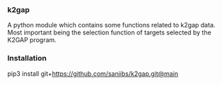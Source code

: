 ### k2gap
A python module which contains some functions related to k2gap data. Most important being the selection function of targets selected by the K2GAP program.

### Installation
pip3 install  git+https://github.com/sanjibs/k2gap.git@main
